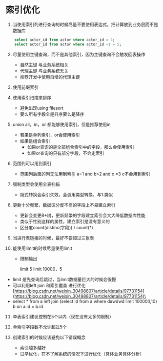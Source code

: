 # 索引优化

1. 当使用索引列进行查询的时候尽量不要使用表达式，把计算放到业务层而不是数据库
```sql
    select actor_id from actor where actor_id = 4;
    select actor_id from actor where actor_id +1 = 5;
```
2.  尽量使用主键查询，而不是其他索引，因为主键查询不会触发回表操作
    + 自然主键 与业务系统相关
    + 代理主键 与业务系统无关
    + 推荐开发中使用自增的代理主键

3. 使用前缀索引

4. 使用索引扫描来排序
    + 避免出现using filesort
    + 要么所有字段全是升序要么是降序

5. union all，in，or 都能够使用索引，但是推荐使用in
    + 若果是单列索引，or会使用索引
    + 如果是组合索引 
        + 如果or查询的是全部组合索引中的字段，那么会使用索引
        + 如果or查询的只有部分字段，不会走索引
    
6. 范围列可以用到索引
    + 范围列后面的列无法用到索引  a=1 and b>2 and c =3 c不会用到索引

7. 强制类型会使用全表扫描
    + 隐式转换会索引失效，会调用类型转换，与1.类似

8. 更新十分频繁，数据区分度不高的字段上不易建立索引
    + 更新会变更B+树，更新频繁的字段建立索引会大大降低数据库性能
    + 类似于性别这样的属性，建立索引是没有意义的
    + 区分度count(distinc(字段)) / count(*)

9. 当进行表链接的时候，最好不要超过三张表

10. 能使用limit的时候尽量使用limit
    + 限制输出

        limit 5
        limit 10000，5

   + limit 是先查询后跳过，当limit数据量巨大的时候会很慢
   + 可以利用left join 和索引覆盖 进行优化[https://blog.csdn.net/weixin_30498807/article/details/97731154](https://blog.csdn.net/weixin_30498807/article/details/97731154)\
   + select * from a left join (select id from a where dawdwd limit 100000,10) b on a.id = b.id


11. 单表索引建议控制在5个以内（现在没有太多的限制）

12. 单索引字段数不允许超过5个

13. 创建索引的时候应该避免以下错误概念
    + 索引越多越好
    + 过早优化，在不了解系统的情况下进行优化（具体业务具体分析）